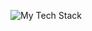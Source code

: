 ![My Tech Stack](https://github-readme-tech-stack.vercel.app/api/cards?align=center&lineCount=1&theme=catppuccin_mocha&width=846&hideTitle=true&line1=tailwindcss%2Ctailwindcss%2C38bdf8%3Bsvelte%2Csvelte%2Cff3f00%3Bsass%2Csass%2Cef7784%3Bstimulus%2Cstimulus%2C000000%3Btwig%2Ctwig%2C000000%3B)
